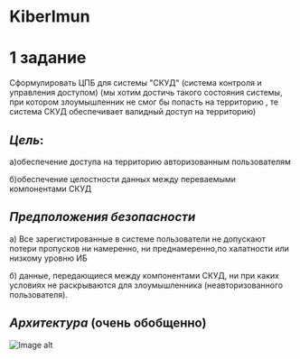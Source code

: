 # KiberImun
# 1 задание

Сформулировать ЦПБ для системы "СКУД" (система контроля и управления доступом)
(мы хотим достичь такого состояния системы, при котором злоумышленник не смог бы попасть на территорию , 
те система СКУД обеспечивает валидный доступ на территорию)

## _Цель_: 

а)обеспечение доступа на территорию  авторизованным пользователям

б)обеспечение целостности данных между переваемыми компонентами СКУД

## _Предположения безопасности_

а) Все зарегистированные в системе пользователи не допускают потери пропусков ни намеренно, ни преднамеренно,по халатности или низкому уровню ИБ

б) данные, передающиеся между компонентами СКУД, ни при каких условиях не раскрываются для злоумышленника (неавторизованного пользователя).

## _Архитектура_ (очень обобщенно)

![Image alt](https://github.com/ludmilanv/{repository}/raw/{branch}/{path}/image.png)
